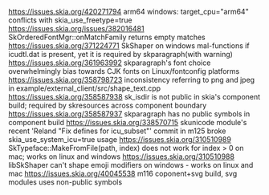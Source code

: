 https://issues.skia.org/420271794 arm64 windows: target_cpu="arm64" conflicts with skia_use_freetype=true
https://issues.skia.org/issues/382016481 SkOrderedFontMgr::onMatchFamily returns empty matches
https://issues.skia.org/371224771 SkShaper on windows mal-functions if icudtl.dat is present, yet it is required by skparagraph(with warning)
https://issues.skia.org/361963992 skparagraph's font choice overwhelmingly bias towards CJK fonts on Linux/fontconfig platforms
https://issues.skia.org/358798723 inconsistency referring to png and jpeg in example/external_client/src/shape_text.cpp
https://issues.skia.org/358587938 sk_isdir is not public in skia's component build; required by skresources across component boundary
https://issues.skia.org/358587937 skparagraph has no public symbols in component build
https://issues.skia.org/338570715 skunicode module's recent 'Reland "Fix defines for icu_subset"' commit in m125 broke skia_use_system_icu=true usage
https://issues.skia.org/310510989 SkTypeface::MakeFromFile(path, index) does not work for index > 0 on mac; works on linux and windows
https://issues.skia.org/310510988 libSkShaper can't shape emoji modifiers on windows - works on linux and mac
https://issues.skia.org/40045538 m116 coponent+svg build, svg modules uses non-public symbols
